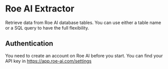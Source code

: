 # Roe AI Extractor

Retrieve data from Roe AI database tables. You can use either a table name or a SQL query to have the full flexibility.

## Authentication

You need to create an account on Roe AI before you start. You can find your API
key in https://app.roe-ai.com/settings